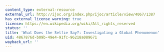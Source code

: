 ```yaml
---
content_type: external-resource
external_url: http://ijoc.org/index.php/ijoc/article/view/4067/1387
has_external_license_warning: true
license: https://en.wikipedia.org/wiki/All_rights_reserved
status: ''
title: 'What Does the Selfie Say?: Investigating a Global Phenomenon'
uid: 4867876d-b09b-49e4-91fc-96218a089671
wayback_url: ''
---
```

